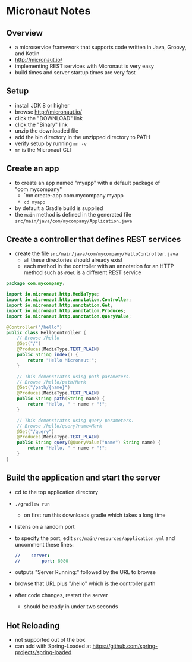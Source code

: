 # Micronaut Notes

## Overview

- a microservice framework that supports code written in Java, Groovy, and Kotlin
- <http://micronaut.io/>
- implementing REST services with Micronaut is very easy
- build times and server startup times are very fast

## Setup

- install JDK 8 or higher
- browse <http://micronaut.io/>
- click the "DOWNLOAD" link
- click the "Binary" link
- unzip the downloaded file
- add the bin directory in the unzipped directory to PATH
- verify setup by running `mn -v`
- `mn` is the Micronaut CLI

## Create an app

- to create an app named "myapp" with a default package of "com.mycompany"
  - `mn create-app com.mycompany.myapp
  - `cd myapp`
- by default a Gradle build is supplied
- the `main` method is defined in the generated file
  `src/main/java/com/mycompany/Application.java`

## Create a controller that defines REST services

- create the file `src/main/java/com/mycompany/HelloController.java`
  - all these directories should already exist
  - each method in the controller with an annotation for an HTTP method
    such as `@Get` is a different REST service

```java
package com.mycompany;

import io.micronaut.http.MediaType;
import io.micronaut.http.annotation.Controller;
import io.micronaut.http.annotation.Get;
import io.micronaut.http.annotation.Produces;
import io.micronaut.http.annotation.QueryValue;

@Controller("/hello")
public class HelloController {
    // Browse /hello
    @Get("/")
    @Produces(MediaType.TEXT_PLAIN)
    public String index() {
        return "Hello Micronaut!";
    }

    // This demonstrates using path parameters.
    // Browse /hello/path/Mark
    @Get("/path/{name}")
    @Produces(MediaType.TEXT_PLAIN)
    public String path(String name) {
        return "Hello, " + name + "!";
    }

    // This demonstrates using query parameters.
    // Browse /hello/query?name=Mark
    @Get("/query")
    @Produces(MediaType.TEXT_PLAIN)
    public String query(@QueryValue("name") String name) {
        return "Hello, " + name + "!";
    }
}
```

## Build the application and start the server

- cd to the top application directory
- `./gradlew run`
  - on first run this downloads gradle which takes a long time
- listens on a random port
- to specify the port, edit `src/main/resources/application.yml`
  and uncomment these lines:

  ```yml
  //    server:
  //        port: 8080
  ```

- outputs "Server Running:" followed by the URL to browse
- browse that URL plus "/hello" which is the controller path
- after code changes, restart the server
  - should be ready in under two seconds

## Hot Reloading

- not supported out of the box
- can add with Spring-Loaded at <https://github.com/spring-projects/spring-loaded>
